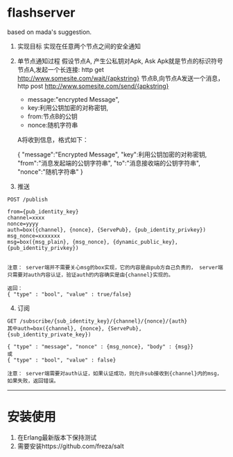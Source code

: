 flashserver
===========

based on mada's suggestion.


1. 实现目标
   实现在任意两个节点之间的安全通知

2. 单节点通知过程
   假设节点A, 产生公私钥对Apk, Ask
   Apk就是节点的标识符号
   节点A,发起一个长连接: http get http://www.somesite.com/wait/{apkstring}
   节点B,向节点A发送一个消息， http post http://www.somesite.com/send/{apkstring}

   * message:"encrypted Message",
   * key:利用公钥加密的对称密钥,
   * from:节点B的公钥
   * nonce:随机字符串

   A将收到信息，格式如下：

    {
        "message":"Encrypted Message",
        "key":利用公钥加密的对称密钥,
        "from":"消息发起端的公钥字符串",
        "to":"消息接收端的公钥字符串",
        "nonce":"随机字符串"
    }


3. 推送
```
POST /publish

from={pub_identity_key}
channel=xxxx
nonce=yyyy
auth=box({channel}, {nonce}, {ServePub}, {pub_identity_privkey})
msg_nonce=xxxxxxx
msg=box({msg_plain}, {msg_nonce}, {dynamic_public_key}, {pub_identity_privkey})


注意： server端并不需要关心msg的box实现，它的内容是由pub方自己负责的， server端只需要对auth内容认证，验证auth的内容确实是由{channel}实现的。

返回：
{ "type" : "bool", "value" : true/false}
```

4. 订阅
```
GET /subscribe/{sub_identity_key}/{channel}/{nonce}/{auth}
其中auth=box({channel}, {nonce}, {ServePub}, {sub_identity_private_key})

{ "type" : "message", "nonce" : {msg_nonce}, "body" : {msg}}
或
{ "type" : "bool", "value" : false}

注意： server端需要对auth认证，如果认证成功，则允许sub接收到{channel}内的msg，如果失败，返回错误。
```

-------------------------------------------------------------------------

安装使用
========
1. 在Erlang最新版本下保持测试
2. 需要安装https://github.com/freza/salt

